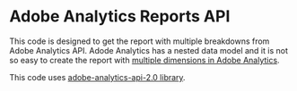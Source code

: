 # Adobe Analytics Reports API

This code is designed to get the report with multiple breakdowns from Adobe Analytics API.
Adode Analytics has a nested data model and it is not so easy to create the report with [multiple dimensions in Adobe Analytics](https://github.com/AdobeDocs/analytics-2.0-apis/blob/master/reporting-multiple-breakdowns.md).

This code uses [adobe-analytics-api-2.0 library](https://github.com/pitchmuc/adobe-analytics-api-2.0).



